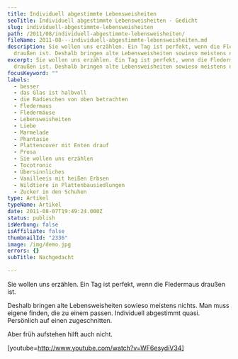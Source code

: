 ```yaml
---
title: Individuell abgestimmte Lebensweisheiten
seoTitle: Individuell abgestimmte Lebensweisheiten - Gedicht
slug: individuell-abgestimmte-lebensweisheiten
path: /2011/08/individuell-abgestimmte-lebensweisheiten/
fileName: 2011-08---individuell-abgestimmte-lebensweisheiten.md
description: Sie wollen uns erzählen. Ein Tag ist perfekt, wenn die Fledermaus
  draußen ist. Deshalb bringen alte Lebensweisheiten sowieso meistens nichts.
excerpt: Sie wollen uns erzählen. Ein Tag ist perfekt, wenn die Fledermaus
  draußen ist. Deshalb bringen alte Lebensweisheiten sowieso meistens nichts.
focusKeyword: ""
labels:
  - besser
  - das Glas ist halbvoll
  - die Radieschen von oben betrachten
  - Fledermaus
  - Fledermäuse
  - Lebensweisheiten
  - Liebe
  - Marmelade
  - Phantasie
  - Plattencover mit Enten drauf
  - Prosa
  - Sie wollen uns erzählen
  - Tocotronic
  - Übersinnliches
  - Vanilleeis mit heißen Erbsen
  - Wildtiere in Plattenbausiedlungen
  - Zucker in den Schuhen
type: Artikel
typeName: Artikel
date: 2011-08-07T19:49:24.000Z
status: publish
isWerbung: false
isAffiliate: false
thumbnailId: "2336"
image: /img/demo.jpg
errors: {}
subTitle: Nachgedacht
  
---
```


Sie wollen uns erzählen. Ein Tag ist perfekt, wenn die Fledermaus draußen ist.

Deshalb bringen alte Lebensweisheiten sowieso meistens nichts. Man muss eigene
finden, die zu einem passen. Individuell abgestimmt quasi. Persönlich auf einen
zugeschnitten.

Aber früh aufstehen hilft auch nicht.

[youtube=http://www.youtube.com/watch?v=WF6esydiV34]

  
